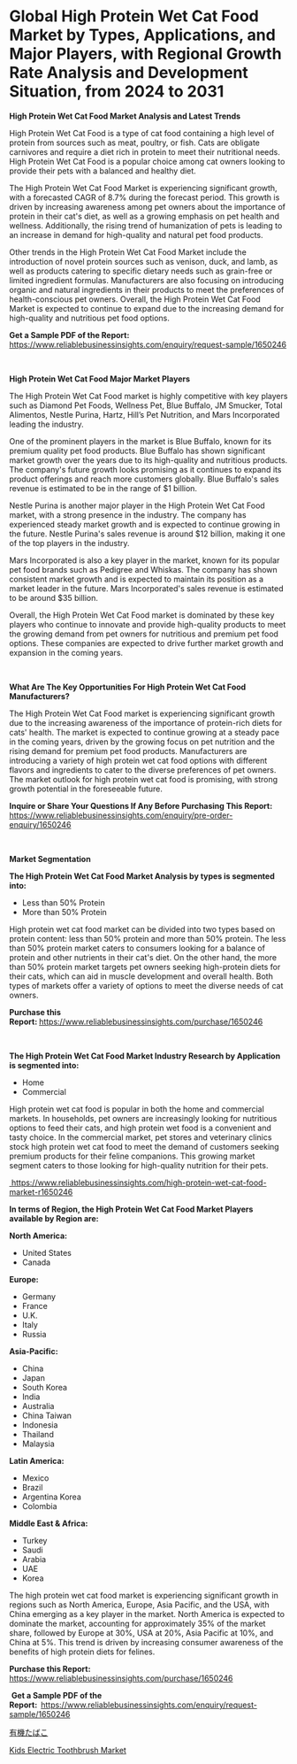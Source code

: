 <p><h1>Global High Protein Wet Cat Food Market by Types, Applications, and Major Players, with Regional Growth Rate Analysis and Development Situation, from 2024 to 2031</h1></p><p><strong>High Protein Wet Cat Food Market Analysis and Latest Trends</strong></p>
<p><p>High Protein Wet Cat Food is a type of cat food containing a high level of protein from sources such as meat, poultry, or fish. Cats are obligate carnivores and require a diet rich in protein to meet their nutritional needs. High Protein Wet Cat Food is a popular choice among cat owners looking to provide their pets with a balanced and healthy diet.</p><p>The High Protein Wet Cat Food Market is experiencing significant growth, with a forecasted CAGR of 8.7% during the forecast period. This growth is driven by increasing awareness among pet owners about the importance of protein in their cat's diet, as well as a growing emphasis on pet health and wellness. Additionally, the rising trend of humanization of pets is leading to an increase in demand for high-quality and natural pet food products.</p><p>Other trends in the High Protein Wet Cat Food Market include the introduction of novel protein sources such as venison, duck, and lamb, as well as products catering to specific dietary needs such as grain-free or limited ingredient formulas. Manufacturers are also focusing on introducing organic and natural ingredients in their products to meet the preferences of health-conscious pet owners. Overall, the High Protein Wet Cat Food Market is expected to continue to expand due to the increasing demand for high-quality and nutritious pet food options.</p></p>
<p><strong>Get a Sample PDF of the Report:&nbsp;</strong> <a href="https://www.reliablebusinessinsights.com/enquiry/request-sample/1650246">https://www.reliablebusinessinsights.com/enquiry/request-sample/1650246</a></p>
<p>&nbsp;</p>
<p><strong>High Protein Wet Cat Food Major Market Players</strong></p>
<p><p>The High Protein Wet Cat Food market is highly competitive with key players such as Diamond Pet Foods, Wellness Pet, Blue Buffalo, JM Smucker, Total Alimentos, Nestle Purina, Hartz, Hill’s Pet Nutrition, and Mars Incorporated leading the industry.</p><p>One of the prominent players in the market is Blue Buffalo, known for its premium quality pet food products. Blue Buffalo has shown significant market growth over the years due to its high-quality and nutritious products. The company's future growth looks promising as it continues to expand its product offerings and reach more customers globally. Blue Buffalo's sales revenue is estimated to be in the range of $1 billion.</p><p>Nestle Purina is another major player in the High Protein Wet Cat Food market, with a strong presence in the industry. The company has experienced steady market growth and is expected to continue growing in the future. Nestle Purina's sales revenue is around $12 billion, making it one of the top players in the industry.</p><p>Mars Incorporated is also a key player in the market, known for its popular pet food brands such as Pedigree and Whiskas. The company has shown consistent market growth and is expected to maintain its position as a market leader in the future. Mars Incorporated's sales revenue is estimated to be around $35 billion.</p><p>Overall, the High Protein Wet Cat Food market is dominated by these key players who continue to innovate and provide high-quality products to meet the growing demand from pet owners for nutritious and premium pet food options. These companies are expected to drive further market growth and expansion in the coming years.</p></p>
<p>&nbsp;</p>
<p><strong>What Are The Key Opportunities For High Protein Wet Cat Food Manufacturers?</strong></p>
<p><p>The High Protein Wet Cat Food market is experiencing significant growth due to the increasing awareness of the importance of protein-rich diets for cats' health. The market is expected to continue growing at a steady pace in the coming years, driven by the growing focus on pet nutrition and the rising demand for premium pet food products. Manufacturers are introducing a variety of high protein wet cat food options with different flavors and ingredients to cater to the diverse preferences of pet owners. The market outlook for high protein wet cat food is promising, with strong growth potential in the foreseeable future.</p></p>
<p><strong>Inquire or Share Your Questions If Any Before Purchasing This Report:</strong> <a href="https://www.reliablebusinessinsights.com/enquiry/pre-order-enquiry/1650246">https://www.reliablebusinessinsights.com/enquiry/pre-order-enquiry/1650246</a></p>
<p>&nbsp;</p>
<p><strong>Market Segmentation</strong></p>
<p><strong>The High Protein Wet Cat Food Market Analysis by types is segmented into:</strong></p>
<p><ul><li>Less than 50% Protein</li><li>More than 50% Protein</li></ul></p>
<p><p>High protein wet cat food market can be divided into two types based on protein content: less than 50% protein and more than 50% protein. The less than 50% protein market caters to consumers looking for a balance of protein and other nutrients in their cat's diet. On the other hand, the more than 50% protein market targets pet owners seeking high-protein diets for their cats, which can aid in muscle development and overall health. Both types of markets offer a variety of options to meet the diverse needs of cat owners.</p></p>
<p><strong>Purchase this Report:&nbsp;</strong><a href="https://www.reliablebusinessinsights.com/purchase/1650246">https://www.reliablebusinessinsights.com/purchase/1650246</a></p>
<p>&nbsp;</p>
<p><strong>The High Protein Wet Cat Food Market Industry Research by Application is segmented into:</strong></p>
<p><ul><li>Home</li><li>Commercial</li></ul></p>
<p><p>High protein wet cat food is popular in both the home and commercial markets. In households, pet owners are increasingly looking for nutritious options to feed their cats, and high protein wet food is a convenient and tasty choice. In the commercial market, pet stores and veterinary clinics stock high protein wet cat food to meet the demand of customers seeking premium products for their feline companions. This growing market segment caters to those looking for high-quality nutrition for their pets.</p></p>
<p><a href="https://www.reliablebusinessinsights.com/high-protein-wet-cat-food-market-r1650246">&nbsp;https://www.reliablebusinessinsights.com/high-protein-wet-cat-food-market-r1650246</a></p>
<p><strong>In terms of Region, the High Protein Wet Cat Food Market Players available by Region are:</strong></p>
<p>
    <p> <strong> North America: </strong>
        <ul>
            <li>United States</li>
            <li>Canada</li>
        </ul>
        </p> 
    <p> <strong> Europe: </strong>
        <ul>
            <li>Germany</li>
            <li>France</li>
            <li>U.K.</li>
            <li>Italy</li>
            <li>Russia</li>
        </ul>
        </p> 
    <p> <strong> Asia-Pacific: </strong>
        <ul>
            <li>China</li>
            <li>Japan</li>
            <li>South Korea</li>
            <li>India</li>
            <li>Australia</li>
            <li>China Taiwan</li>
            <li>Indonesia</li>
            <li>Thailand</li>
            <li>Malaysia</li>
        </ul>
        </p> 
    <p> <strong> Latin America: </strong>
        <ul>
            <li>Mexico</li>
            <li>Brazil</li>
            <li>Argentina Korea</li>
            <li>Colombia</li>
        </ul>
        </p> 
    <p> <strong> Middle East & Africa: </strong>
        <ul>
            <li>Turkey</li>
            <li>Saudi</li>
            <li>Arabia</li>
            <li>UAE</li>
            <li>Korea</li>
        </ul>
    </p>
    </p>
<p><p>The high protein wet cat food market is experiencing significant growth in regions such as North America, Europe, Asia Pacific, and the USA, with China emerging as a key player in the market. North America is expected to dominate the market, accounting for approximately 35% of the market share, followed by Europe at 30%, USA at 20%, Asia Pacific at 10%, and China at 5%. This trend is driven by increasing consumer awareness of the benefits of high protein diets for felines.</p></p>
<p><strong>Purchase this Report: </strong><a href="https://www.reliablebusinessinsights.com/purchase/1650246">https://www.reliablebusinessinsights.com/purchase/1650246</a></p>
<p>&nbsp;<strong>Get a Sample PDF of the Report:&nbsp;&nbsp;</strong><a href="https://www.reliablebusinessinsights.com/enquiry/request-sample/1650246">https://www.reliablebusinessinsights.com/enquiry/request-sample/1650246</a></p>
<p><strong></strong></p>
<p><p><a href="https://github.com/pepo3k/Market-Research-Report-List-2/blob/main/47999606208.md">有機たばこ</a></p><p><a href="https://github.com/erickahgreen002024/Market-Research-Report-List-1/blob/main/kids-electric-toothbrush-market.md">Kids Electric Toothbrush Market</a></p></p>